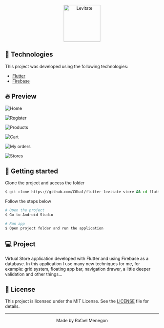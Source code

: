 <p align="center">
  <img alt="Levitate" src=".github/ic-launcher.png" width="120px">
</p>

## 🧪 Technologies

This project was developed using the following technologies:

- [Flutter](https://flutter.dev/)
- [Firebase](https://firebase.google.com/)

## 🔥 Preview

![Home](https://github.com/C0bal/php-exercises/blob/master/.github/home.gif)

![Register](https://github.com/C0bal/php-exercises/blob/master/.github/register.gif)

![Products](https://github.com/C0bal/php-exercises/blob/master/.github/products.gif)

![Cart](https://github.com/C0bal/php-exercises/blob/master/.github/cart.gif)

![My orders](https://github.com/C0bal/php-exercises/blob/master/.github/my-orders.gif)

![Stores](https://github.com/C0bal/php-exercises/blob/master/.github/stores.gif)

## 🚀 Getting started

Clone the project and access the folder

```bash
$ git clone https://github.com/C0bal/flutter-levitate-store && cd flutter-levitate-store
```

Follow the steps below

```bash
# Open the project
$ Go to Android Studio

# Run app
$ Open project folder and run the application
```

## 💻 Project

Virtual Store application developed with Flutter and using Firebase as a database. In this application I use many new techniques for me, for example: grid system, floating app bar, navigation drawer, a little deeper validation and other things...

## 📝 License

This project is licensed under the MIT License. See the [LICENSE](LICENSE.md) file for details.

---

<p align="center">Made by Rafael Menegon</p>
